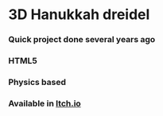 # 3D Hanukkah dreidel

### Quick project done several years ago
### HTML5
### Physics based
### Available in [Itch.io](https://maxscheler.itch.io/3d-hanukkah-dreidel)
